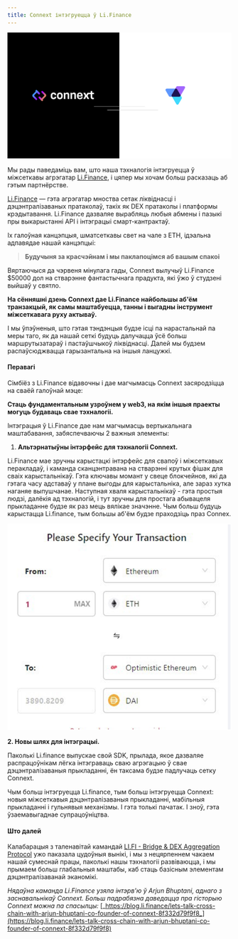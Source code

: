 ```yaml
---
title: Connext інтэгруецца ў Li.Finance
---
```

  

![](/blog/17/1.png)

Мы рады паведаміць вам, што наша тэхналогія інтэгруецца ў міжсеткавы агрэгатар [Li.Finance](https://li.finance/), і цяпер мы хочам больш расказаць аб гэтым партнёрстве.

[Li.Finance](https://li.finance/) — гэта агрэгатар мноства сетак ліквіднасці і дэцэнтралізаваных пратаколаў, такіх як DEX пратаколы і платформы крэдытавання. Li.Finance дазваляе вырабляць любыя абмены і пазыкі пры выкарыстанні API і інтэграцыі смарт-кантрактаў.

Іх галоўная канцэпцыя, шматсеткавы свет на чале з ETH, ідэальна адпавядае нашай канцэпцыі:

> **Будучыня за красчэйнам і мы паклапоцімся аб вашым спакоі**

Вяртаючыся да чэрвеня мінулага гады, Connext вылучыў Li.Finance $50000 дол на стварэнне фантастычнага прадукта, які ўжо ў студзені выйшаў у святло.

**На сённяшні дзень Connext дае Li.Finance найбольшы аб'ём транзакцый, як самы маштабуецца, танны і выгадны інструмент міжсеткавага руху актываў.**

І мы ўпэўненыя, што гэтая тэндэнцыя будзе ісці па нарастальнай па меры таго, як да нашай сеткі будуць далучацца ўсё больш маршрутызатараў і пастаўшчыкоў ліквіднасці. Далей мы будзем распаўсюджвацца гарызантальна на іншыя ланцужкі.

  

#### Перавагі

Сімбіёз з Li.Finance відавочны і дае магчымасць Connext засяродзіцца на сваёй галоўнай мэце:

**Стаць фундаментальным узроўнем у web3, на якім іншыя праекты могуць будаваць свае тэхналогіі.**

Інтэграцыя ў Li.Finance дае нам магчымасць вертыкальнага маштабавання, забяспечваючы 2 важныя элементы:

1.  **Альтэрнатыўны інтэрфейс для тэхналогіі Connext.**

Li.Finance мае зручны карыстацкі інтэрфейс для свапоў і міжсеткавых перакладаў, і каманда сканцэнтравана на стварэнні крутых фішак для сваіх карыстальнікаў. Гэта ключавы момант у свеце блокчейнов, які да гэтага часу адставаў у плане выгоды для карыстальніка, але зараз хутка наганяе выпушчанае. Наступная хваля карыстальнікаў - гэта простыя людзі, далёкія ад тэхналогій, і тут зручны для простага абывацеля прыкладанне будзе як раз мець вялікае значэнне. Чым больш будуць карыстацца Li.finance, тым большы аб'ём будзе праходзіць праз Connex.

![](/blog/17/2.png)

**2\. Новы шлях для інтэграцыі.**

Паколькі Li.finance выпускае свой SDK, прылада, якое дазваляе распрацоўнікам лёгка інтэграваць сваю агрэгацыю ў свае дэцэнтралізаваныя прыкладанні, ён таксама будзе падлучаць сетку Connext.

Чым больш інтэгруецца Li.finance, тым больш інтэгруецца Connext: новыя міжсеткавыя дэцэнтралізаваныя прыкладанні, мабільныя прыкладанні і гульнявыя механізмы. І гэта толькі пачатак. І зноў, гэта ўзаемавыгаднае супрацоўніцтва.

  

#### Што далей

Калабарацыя з таленавітай камандай [LI.FI - Bridge & DEX Aggregation Protocol](https://li.fi/) ужо паказала цудоўныя вынікі, і мы з нецярпеннем чакаем нашай сумеснай працы, паколькі нашы тэхналогіі развіваюцца, і мы прымаем больш глабальныя маштабы, каб стаць базісным элементам дэцэнтралізаванай эканомікі.

  

_Нядаўна каманда Li.Finance узяла інтэрв'ю ў Arjun Bhuptani, аднаго з заснавальнікаў Connext. Больш падрабязна даведацца пра гісторыю Connext можна па спасылцы:_ [_https://blog.li.finance/lets-talk-cross-chain-with-arjun-bhuptani-co-founder-of-connext-8f332d79f9f8_](https://blog.li.finance/lets-talk-cross-chain-with-arjun-bhuptani-co-founder-of-connext-8f332d79f9f8)
